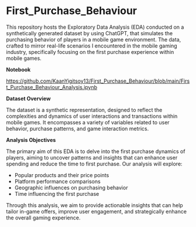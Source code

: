 # First_Purchase_Behaviour

This repository hosts the Exploratory Data Analysis (EDA) conducted on a synthetically generated dataset by using ChatGPT, that simulates the purchasing behavior of players in a mobile game environment. The data, crafted to mirror real-life scenarios I encountered in the mobile gaming industry, specifically focusing on the first purchase experience within mobile games.

**Notebook**

https://github.com/KaanYigitsoy13/First_Purchase_Behaviour/blob/main/First_Purchase_Behaviour_Analysis.ipynb

**Dataset Overview**

The dataset is a synthetic representation, designed to reflect the complexities and dynamics of user interactions and transactions within mobile games. It encompasses a variety of variables related to user behavior, purchase patterns, and game interaction metrics.

**Analysis Objectives**

The primary aim of this EDA is to delve into the first purchase dynamics of players, aiming to uncover patterns and insights that can enhance user spending and reduce the time to first purchase. Our analysis will explore:

* Popular products and their price points
* Platform performance comparisons
* Geographic influences on purchasing behavior
* Time influencing the first purchase

Through this analysis, we aim to provide actionable insights that can help tailor in-game offers, improve user engagement, and strategically enhance the overall gaming experience.
